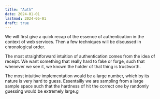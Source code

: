 ```yaml
---
title: "Auth"
date: 2024-01-01
lastmod: 2024-05-01
draft: true
---
```


We will first give a quick recap of the essence of authentication in the context of web services.
Then a few techniques will be discussed in chronological order.




The most straightforward intuition of authentication comes from the idea of receipt.
We want something that really hard to fake or forge, such that whenever we see it, we known the holder of that thing
is trustworth.

The most intuitive implementation would be a large number, which by its nature is very hard to guess.
Essentailly we are sampling from a large sample space such that the hardness of hit the correct one 
by randomly guessing would be extremely large.g